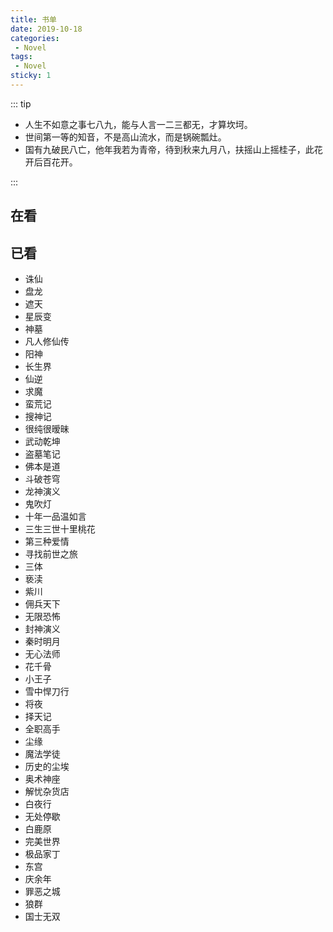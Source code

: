 ```yaml
---
title: 书单
date: 2019-10-18
categories: 
 - Novel
tags: 
 - Novel
sticky: 1
---
```


::: tip

- 人生不如意之事七八九，能与人言一二三都无，才算坎坷。
- 世间第一等的知音，不是高山流水，而是锅碗瓢灶。
- 国有九破民八亡，他年我若为青帝，待到秋来九月八，扶摇山上摇桂子，此花开后百花开。

:::

<!-- more -->

## 在看

## 已看

- 诛仙
- 盘龙
- 遮天
- 星辰变
- 神墓
- 凡人修仙传
- 阳神
- 长生界
- 仙逆
- 求魔
- 蛮荒记
- 搜神记
- 很纯很暧昧
- 武动乾坤
- 盗墓笔记
- 佛本是道
- 斗破苍穹
- 龙神演义
- 鬼吹灯
- 十年一品温如言
- 三生三世十里桃花
- 第三种爱情
- 寻找前世之旅
- 三体
- 亵渎
- 紫川
- 佣兵天下
- 无限恐怖
- 封神演义
- 秦时明月
- 无心法师
- 花千骨
- 小王子
- 雪中悍刀行
- 将夜
- 择天记
- 全职高手
- 尘缘
- 魔法学徒
- 历史的尘埃
- 奥术神座
- 解忧杂货店
- 白夜行
- 无处停歇
- 白鹿原
- 完美世界
- 极品家丁
- 东宫
- 庆余年
- 罪恶之城
- 狼群
- 国士无双